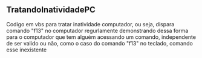 ## TratandoInatividadePC


Codigo em vbs para tratar inatividade computador, ou seja, dispara comando "f13" no computador regurlamente demonstrando dessa forma para o computador que tem alguém acessando um comando, independente de ser valido ou não, como o caso do comando "f13" no teclado, comando esse inexistente
